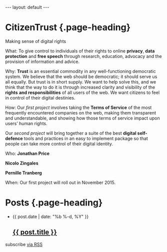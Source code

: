 --- layout: default ---
<div class="home">

CitizenTrust {.page-heading}
============

Making sense of digital rights

What: To give control to individuals of their rights to online
**privacy**, **data protection** and **free speech** through research,
education, advocacy and the provision of information and advice.

Why: **Trust** is an essential commodity in any well-functioning
democratic system. We believe that the web should be democratic; it
should serve us all equally. But trust is in short supply. We want to
help solve this, and we think that the way to do it is through increased
clarity and visibility of the **rights** **and responsibilities** of all
users of the web. We want citizens to feel in control of their digital
destinies.

How: Our *first project* involves taking the **Terms of Service** of the
most frequently encountered companies on the web, making them
transparent and understandable, and showing how those terms of service
impact upon users’ human rights.

Our *second project* will bring together a suite of the best **digital
self-defence** tools and practices in an easy to implement package so
that people can take more control of their digital identity.

Who: **Jonathan Price**

**Nicolo Zingales**

**Pernille Tranberg**

When: Our first project will roll out in November 2015.

Posts {.page-heading}
=====

-   <span class="post-meta">{{ post.date | date: "%b %-d, %Y" }}</span>

    [{{ post.title }}]({{%20post.url%20|%20prepend:%20site.baseurl%20}})
    --------------------------------------------------------------------

subscribe [via RSS]({{%20)

</div>
